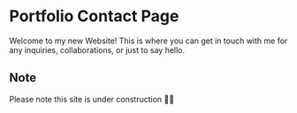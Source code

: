 # Portfolio Contact Page

Welcome to my new Website! This is where you can get in touch with me for any inquiries, collaborations, or just to say hello.

## Note 

 Please note this site is under construction 👷‍♂️